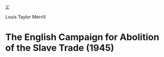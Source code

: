 [🇿](zotero://select/library/items/QMRGQQIR)

Louis Taylor Merrill
# The English Campaign for Abolition of the Slave Trade (1945)

